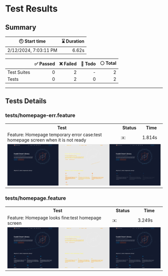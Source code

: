 # Test Results
  ## Summary
  
| :clock10: Start time | :hourglass: Duration |
| --- | ---: |
|2/12/2024, 7:03:11 PM|6.62s|

| | :white_check_mark: Passed | :x: Failed | :construction: Todo | :white_circle: Total |
| --- | ---: | ---: | ---:| ---: |
|Test Suites|0|2|-|2|
|Tests|0|2|0|2|



  ---
  ## Tests Details
  ### tests/homepage-err.feature
<table>
<tr><th>Test</th><th>Status</th><th>Time</th></tr>
<tr><td>Feature: Homepage temporary error case:test homepage screen when it is not ready</td><td>:x:</td><td>1.814s</td></tr>
<tr><td colspan="3"><img src="https://github.com/exadel-inc/esl/blob/diff-report/homepage-err-feature-feature-homepage-temporary-error-case-test-homepage-screen-when-it-is-not-ready-1-snap-diff.png?raw=true" alt="Test Diff homepage-err-feature-feature-homepage-temporary-error-case-test-homepage-screen-when-it-is-not-ready-1-snap-diff.png"/></td></tr></table>

### tests/homepage.feature
<table>
<tr><th>Test</th><th>Status</th><th>Time</th></tr>
<tr><td>Feature: Homepage looks fine:test homepage screen</td><td>:x:</td><td>3.249s</td></tr>
<tr><td colspan="3"><img src="https://github.com/exadel-inc/esl/blob/diff-report/homepage-feature-feature-homepage-looks-fine-test-homepage-screen-1-snap-diff.png?raw=true" alt="Test Diff homepage-feature-feature-homepage-looks-fine-test-homepage-screen-1-snap-diff.png"/></td></tr></table>


